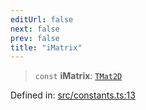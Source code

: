 ```yaml
---
editUrl: false
next: false
prev: false
title: "iMatrix"
---
```


> `const` **iMatrix**: [`TMat2D`](/api/type-aliases/tmat2d/)

Defined in: [src/constants.ts:13](https://github.com/fabricjs/fabric.js/blob/977f797255d8c56b5b68360b0d45bed33697d2e8/src/constants.ts#L13)

